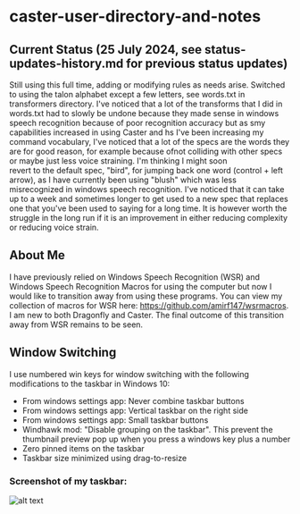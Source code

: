 # caster-user-directory-and-notes

## Current Status (25 July 2024, see status-updates-history.md for previous status updates) 
Still using this full time, adding or modifying rules as needs arise. Switched to using the talon alphabet except a few letters, see words.txt in transformers directory. I've noticed that a lot of the transforms that I did in words.txt had to slowly be undone because they made sense in windows speech recognition because of poor recognition accuracy but as smy capabilities increased in using Caster and hs I've been increasing my command vocabulary, I've noticed that a lot of the specs are the words they are for good reason, for example because ofnot colliding with other specs or maybe just less voice straining. I'm thinking I might soon  
revert to the default spec, "bird", for jumping back one word (control + left arrow), as I have currently been using "blush" which was less misrecognized in windows speech recognition. I've noticed that it can take up to a week and sometimes longer to get used to a new spec that replaces one that you've been used to saying for a long time. It is however worth the struggle in the long run if it is an improvement in either reducing complexity or reducing voice strain. 

## About Me
I have previously relied on Windows Speech Recognition (WSR) and Windows Speech Recognition Macros for using the computer but now I would like to transition away from using these programs. You can view my collection of macros for WSR here: https://github.com/amirf147/wsrmacros. I am new to both Dragonfly and Caster. The final outcome of this transition away from WSR remains to be seen.

## Window Switching
I use numbered win keys for window switching with the following
modifications to the taskbar in Windows 10:
- From windows settings app: Never combine taskbar buttons
- From windows settings app: Vertical taskbar on the right side
- From windows settings app: Small taskbar buttons
- Windhawk mod: "Disable grouping on the taskbar". This prevent the thumbnail preview pop up when you press a windows key plus a number
- Zero pinned items on the taskbar
- Taskbar size minimized using drag-to-resize

### Screenshot of my taskbar:
![alt text](https://github.com/amirf147/caster-user-directory-and-notes/blob/master/images/vertical_taskbar.png "vertical taskbar")
